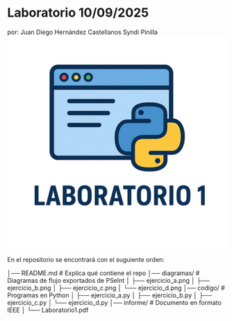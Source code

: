 # Laboratorio 10/09/2025
por: Juan Diego Hernández Castellanos 
     Syndi Pinilla
![LOGO](assets/logo1.png)
En el repositorio se encontrará con el suguiente orden:

│── README.md            # Explica qué contiene el repo
│── diagramas/           # Diagramas de flujo exportados de PSeInt
│   ├── ejercicio_a.png
│   ├── ejercicio_b.png
│   ├── ejercicio_c.png
│   └── ejercicio_d.png
│── codigo/              # Programas en Python
│   ├── ejercicio_a.py
│   ├── ejercicio_b.py
│   ├── ejercicio_c.py
│   └── ejercicio_d.py
│── informe/             # Documento en formato IEEE
│   └── Laboratorio1.pdf

